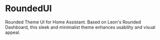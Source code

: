 # RoundedUI
Rounded Theme UI for Home Assistant. Based on Leon's Rounded Dashboard, this sleek and minimalist theme enhances usability and visual appeal.

